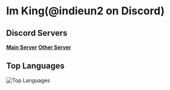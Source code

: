 # Im King(@indieun2 on Discord)  
## Discord Servers  
[**Main Server**](https://discord.gg/bwVryfn8XP)
[**Other Server**](https://discord.gg/skNbN4PU8Z)  

## Top Languages  
![Top Languages](https://github-readme-stats.vercel.app/api/top-langs/?username=altf4brocmon&layout=compact&theme=radical)
